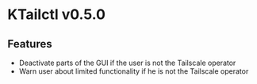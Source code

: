 # KTailctl v0.5.0

## Features

- Deactivate parts of the GUI if the user is not the Tailscale operator
- Warn user about limited functionality if he is not the Tailscale operator
